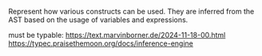 Represent how various constructs can be used.
They are inferred from the AST based on the usage of variables and expressions.


must be typable: https://text.marvinborner.de/2024-11-18-00.html
https://typec.praisethemoon.org/docs/inference-engine